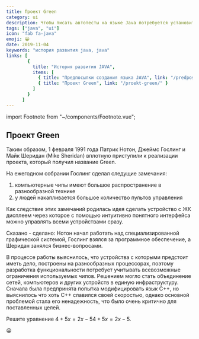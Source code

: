 ```yaml
---
title: Проект Green
category: ui
description: Чтобы писать автотесты на языке Java потребуется установить пакет Oracle JDK или Open JDK. В этой статье мы расскажем в чем между ними различия, что лучше устанавливать, а также пройдемся по шагам для установки и настройке рабочей среды.
tags: ["java", "ui"]
icon: "fab fa-java"
emoji: 😀
date: 2019-11-04
keywords: "история развития java, java"
links: [
        {
          title: "История развития JAVA",
          items: [
            { title: "Предпосылки создания языка JAVA", link: "/predposylki-sozdaniya-yazyka-java/" },
            { title: "Проект Green", link: "/proekt-green/" }
          ]
        }
      ]
---
```

import Footnote from "~/components/Footnote.vue";

## Проект Green

Таким образом, 1 февраля 1991 года Патрик Нотон, Джеймс Гослинг и Майк Шеридан (Mike Sheridan) вплотную приступили к реализации проекта, который получил название Green.

На ежегодном собрании Гослинг сделал следущие замечания:

1. компьютерные чипы имеют большое распространение в разнообразной технике
2. у людей накапливается большое количество пультов управления

Как следствие этих замечаний родилась идея сделать устройство с ЖК дисплеем через которое с помощью интуитивно понятного интерфейса можно управлять всеми устройствами сразу.

Сказано - сделано: Нотон начал работать над специализированной графической системой, Гослинг взялся за программное обеспечение, а Шеридан занялся бизнес-вопросами.

В процессе<footnote num="1" message="Также рассматривались - Neon, Lyric, Pepper или Silk"/> работы выяснилось, что устройства с которыми предстоит иметь дело, построены на разнообразных процессорах, поэтому разработка функциональности потребует учитывать всевозможные ограничения используемых чипов. Решением могло стать объединение сетей, компьютеров и других устройств в единую инфраструктуру.
Сначала была предпринята попытка модифицировать язык C++, но выяснилось что хоть C++ славился своей скоростью, однако основной проблемой стала его ненадежность, что было очень критично для поставленных целей.

Решите уравнение $4+5x=2x-54+5x=2x−5$.

😀